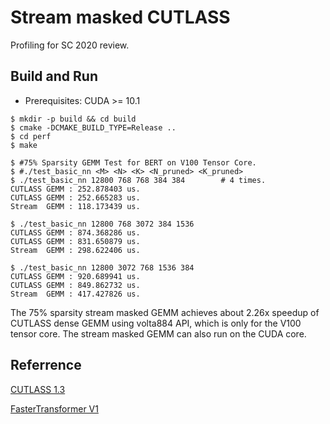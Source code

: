Stream masked CUTLASS
===================

Profiling for SC 2020 review.

## Build and Run
+ Prerequisites: CUDA >= 10.1
```shell
$ mkdir -p build && cd build
$ cmake -DCMAKE_BUILD_TYPE=Release ..
$ cd perf
$ make

$ #75% Sparsity GEMM Test for BERT on V100 Tensor Core.
$ #./test_basic_nn <M> <N> <K> <N_pruned> <K_pruned>
$ ./test_basic_nn 12800 768 768 384 384        # 4 times.
CUTLASS GEMM : 252.878403 us.
CUTLASS GEMM : 252.665283 us.
Stream  GEMM : 118.173439 us.

$ ./test_basic_nn 12800 768 3072 384 1536
CUTLASS GEMM : 874.368286 us.
CUTLASS GEMM : 831.650879 us.
Stream  GEMM : 298.622406 us.

$ ./test_basic_nn 12800 3072 768 1536 384
CUTLASS GEMM : 920.689941 us.
CUTLASS GEMM : 849.862732 us.
Stream  GEMM : 417.427826 us.
```

The 75% sparsity stream masked GEMM achieves about 2.26x speedup of CUTLASS dense GEMM  using volta884 API, which is only for the V100 tensor core. The stream masked GEMM can also run on the CUDA core.


## Referrence

[CUTLASS 1.3](https://github.com/NVIDIA/cutlass/tree/v1.3.0)

[FasterTransformer V1](https://github.com/NVIDIA/DeepLearningExamples/tree/master/FasterTransformer/v1)